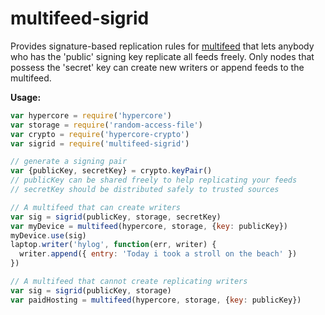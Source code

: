 multifeed-sigrid
================

Provides signature-based replication rules for [multifeed](https://github.com/noffle/multifeed)
that lets anybody who has the 'public' signing key replicate all feeds freely.
Only nodes that possess the 'secret' key can create new writers or append
feeds to the multifeed.

**Usage:**

```js
var hypercore = require('hypercore')
var storage = require('random-access-file')
var crypto = require('hypercore-crypto')
var sigrid = require('multifeed-sigrid')

// generate a signing pair
var {publicKey, secretKey} = crypto.keyPair()
// publicKey can be shared freely to help replicating your feeds
// secretKey should be distributed safely to trusted sources

// A multifeed that can create writers
var sig = sigrid(publicKey, storage, secretKey)
var myDevice = multifeed(hypercore, storage, {key: publicKey})
myDevice.use(sig)
laptop.writer('hylog', function(err, writer) {
  writer.append({ entry: 'Today i took a stroll on the beach' })
})

// A multifeed that cannot create replicating writers
var sig = sigrid(publicKey, storage)
var paidHosting = multifeed(hypercore, storage, {key: publicKey})
```
